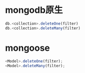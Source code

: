 # mongodb原生

```js
db.<collection>.deleteOne(filter)
db.<collection>.deleteMany(filter)
```



# mongoose

```js
<Model>.deleteOne(filter);
<Model>.deleteMany(filter);
```


